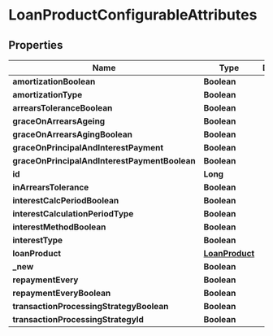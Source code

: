 

# LoanProductConfigurableAttributes


## Properties

| Name | Type | Description | Notes |
|------------ | ------------- | ------------- | -------------|
|**amortizationBoolean** | **Boolean** |  |  [optional] |
|**amortizationType** | **Boolean** |  |  [optional] |
|**arrearsToleranceBoolean** | **Boolean** |  |  [optional] |
|**graceOnArrearsAgeing** | **Boolean** |  |  [optional] |
|**graceOnArrearsAgingBoolean** | **Boolean** |  |  [optional] |
|**graceOnPrincipalAndInterestPayment** | **Boolean** |  |  [optional] |
|**graceOnPrincipalAndInterestPaymentBoolean** | **Boolean** |  |  [optional] |
|**id** | **Long** |  |  [optional] |
|**inArrearsTolerance** | **Boolean** |  |  [optional] |
|**interestCalcPeriodBoolean** | **Boolean** |  |  [optional] |
|**interestCalculationPeriodType** | **Boolean** |  |  [optional] |
|**interestMethodBoolean** | **Boolean** |  |  [optional] |
|**interestType** | **Boolean** |  |  [optional] |
|**loanProduct** | [**LoanProduct**](LoanProduct.md) |  |  [optional] |
|**_new** | **Boolean** |  |  [optional] |
|**repaymentEvery** | **Boolean** |  |  [optional] |
|**repaymentEveryBoolean** | **Boolean** |  |  [optional] |
|**transactionProcessingStrategyBoolean** | **Boolean** |  |  [optional] |
|**transactionProcessingStrategyId** | **Boolean** |  |  [optional] |



